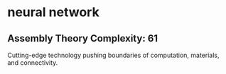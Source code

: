 # neural network

## Assembly Theory Complexity: 61
Cutting-edge technology pushing boundaries of computation, materials, and connectivity.
